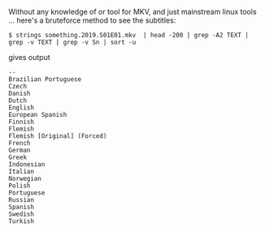 Without any knowledge of or tool for MKV, and just mainstream linux tools ... here's a bruteforce method to see the subtitles:

```
$ strings something.2019.S01E01.mkv  | head -200 | grep -A2 TEXT | grep -v TEXT | grep -v Sn | sort -u
```
gives output
```
--
Brazilian Portuguese
Czech
Danish
Dutch
English
European Spanish
Finnish
Flemish
Flemish [Original] (Forced)
French
German
Greek
Indonesian
Italian
Norwegian
Polish
Portuguese
Russian
Spanish
Swedish
Turkish
```
